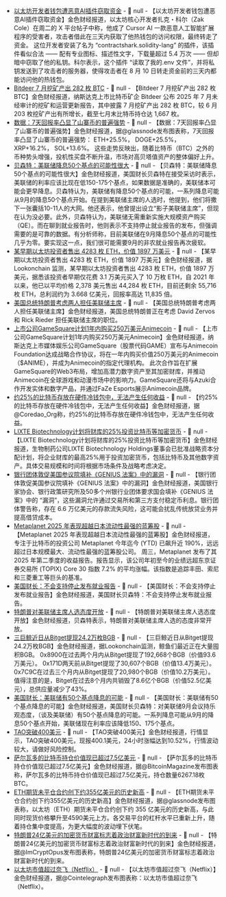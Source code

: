 - [以太坊开发者钱包遭恶意AI插件窃取资金](https://cointelegraph.com/news/core-ethereum-devs-crypto-wallet-drained-ai-extension) - 📰 null - 【以太坊开发者钱包遭恶意AI插件窃取资金】金色财经报道，以太坊核心开发者扎克・科尔（Zak Cole）在周二的 X 平台帖子中称，他成了 Cursor AI 一款恶意人工智能扩展程序的受害者，攻击者借此在三天内获取了他热钱包的访问权限，最终转走了资金。 
这位开发者安装了名为 “contractshark.solidity-lang” 的插件，该插件看似合法 —— 配有专业图标、描述性文字，下载量超过 5.4 万次 —— 但却暗中窃取了他的私钥。科尔表示，这个插件 “读取了我的.env 文件”，并将私钥发送到了攻击者的服务器，使得攻击者在 8 月 10 日转走资金前的三天内都能访问他的热钱包。
- [Bitdeer 7 月挖矿产出 282 枚 BTC]() - 📰 null - 【Bitdeer 7 月挖矿产出 282 枚 BTC】金色财经报道，纳斯达克上市比特币矿企 Bitdeer 公布 2025 年 7 月未经审计的挖矿和运营更新报告，其中披露 7 月挖矿产出 282 枚 BTC，较 6 月 203 枚挖矿产出有所增长，截至七月末比特币持仓达 1,667 枚。
- [数据：7天回报率凸显了山寨币的普遍强势]() - 📰 null - 【数据：7天回报率凸显了山寨币的普遍强势】金色财经报道，据@glassnode发布图表称，7天回报率凸显了山寨币的普遍强势： 
ETH+25.5%， DOGE+25.5%， XRP+16.2%， SOL+13.6%。 
这些走势反映出，随着比特币（BTC）之外的币种势头增强，投机性买盘不断升温，市场对高贝塔值资产的整体偏好上升。
- [贝森特：美联储降息50个基点的可能性很大]() - 📰 null - 【贝森特：美联储降息50个基点的可能性很大】金色财经报道，美国财长贝森特在接受采访时表示，美联储的利率应该比现在低150-175个基点，如果数据是准确的，美联储本可能会更早降息。贝森特认为，美联储有降息50个基点的可能，一系列降息可能从9月的降息50个基点开始。在提到美联储主席的人选时，他提到，他们将撒下一张囊括10-11人的大网。他还表示，他曾提出设立“影子美联储主席”，但现在认为没必要。此外，贝森特认为，美联储无需重新实施大规模资产购买（QE）。而在聊到就业报告时，他则表示不支持停止就业报告的发布，但强调需要的是可靠的数据。有分析师称，目前美联储在9月降息50个基点的可能性几乎为零。要实现这一点，我们很可能需要9月的非农就业报告再次疲软。
- [某早期以太坊投资者售出 4283 枚 ETH，价值 1897 万美元]() - 📰 null - 【某早期以太坊投资者售出 4283 枚 ETH，价值 1897 万美元】金色财经报道，据 Lookonchain 监测，某早期以太坊投资者售出 4283 枚 ETH，价值 1897 万美元，据悉该投资者早期仅花费 3.1 万美元买入了 10 万枚 ETH，自 2021 年以来，他已以平均价格 2,378 美元售出 44,284 枚 ETH，目前还剩余 55,716 枚 ETH，总利润约为 3.668 亿美元，回报率高达 11,835 倍。
- [美国总统特朗普考虑两人担任美联储主席]() - 📰 null - 【美国总统特朗普考虑两人担任美联储主席】金色财经报道，美国总统特朗普正在考虑 David Zervos 和 Rick Rieder 担任美联储主席的职位。
- [上市公司GameSquare计划1年内购买250万美元Animecoin](https://www.prnewswire.com/news-releases/gamesquare-announces-strategic-partnership-with-animecoin-foundation-302528910.html) - 📰 null - 【上市公司GameSquare计划1年内购买250万美元Animecoin】金色财经报道，纳斯达克上市媒体娱乐公司GameSquare（股票代码GAME）宣布与Animecoin Foundation达成战略合作协议，将在一年内购买价值250万美元的Animecoin（$ANIME），并成为Animecoin的指定代理机构。 
此次合作旨在扩展GameSquare的Web3布局，增加高潜力数字资产至其加密财库，并推动Animecoin在全球游戏和动漫市场中的影响力。GameSquare还将与Azuki合作开发实体和数字产品，并通过FaZe Esports展示Animecoin品牌。
- [约25%的比特币存放在硬件冷钱包中，无法产生任何收益]() - 📰 null - 【约25%的比特币存放在硬件冷钱包中，无法产生任何收益】金色财经报道，据@Coredao_Org称，约25%的比特币存放在硬件冷钱包中，无法产生任何收益。
- [LIXTE Biotechnology计划将财库的25%投资比特币等加密货币](https://www.globenewswire.com/news-release/2025/08/13/3132478/0/en/LIXTE-Biotechnology-Holdings-Updates-Corporate-Treasury-Policy-to-Include-Cryptocurrency.html) - 📰 null - 【LIXTE Biotechnology计划将财库的25%投资比特币等加密货币】金色财经报道，生物制药公司LIXTE Biotechnology Holdings董事会已批准战略资本分配计划，将企业财库的最高25%用于投资加密货币，包括比特币及其他数字资产。具体交易规模和时间将根据市场条件及战略考虑决定。
- [银行团体敦促美国参议院填补《GENIUS 法案》中的漏洞](https://decrypt.co/334930/bank-groups-urge-us-senate-to-close-gaps-in-countrys-new-stablecoin-law) - 📰 null - 【银行团体敦促美国参议院填补《GENIUS 法案》中的漏洞】金色财经报道，美国银行家协会、银行政策研究所及50多个州银行业团体要求国会填补《GENIUS 法案》中的 “漏洞”，这些漏洞允许通过交易所和第三方支付稳定币利息。银行团体警告称，存在 6.6 万亿美元的存款流失风险，这可能会扰乱传统放贷业务并提高借贷成本。
- [Metaplanet 2025 年表现超越日本流动性最强的蓝筹股](https://cointelegraph.com/news/metaplanet-stock-2025-outperforms-topix-core-30) - 📰 null - 【Metaplanet 2025 年表现超越日本流动性最强的蓝筹股】金色财经报道，专注于比特币的投资公司 Metaplanet 今年迄今 (YTD) 已飙升近 190%，远远超过日本规模最大、流动性最强的蓝筹股公司。 
周三，Metaplanet 发布了其 2025 年第二季度的收益报告。报告显示，该公司年初至今的业绩远超东京证券交易所 (TOPIX) Core 30 指数 7.2% 的平均涨幅。该指数是追踪丰田、索尼和三菱重工等巨头的基准。
- [美国财长：不会支持停止发布就业报告]() - 📰 null - 【美国财长：不会支持停止发布就业报告】金色财经报道，美国财长贝森特：不会支持停止发布就业报告。
- [特朗普对美联储主席人选态度开放]() - 📰 null - 【特朗普对美联储主席人选态度开放】金色财经报道，贝森特表示，特朗普对美联储主席人选的态度非常开放。
- [三巨鲸近日从Bitget提现24.2万枚BGB](https://x.com/lookonchain/status/1955594194166439938) - 📰 null - 【三巨鲸近日从Bitget提现24.2万枚BGB】金色财经报道，据Lookonchain监测，鲸鱼们最近正在大量囤积BGB。 
0x8900在过去两个月内从Bitget提现了192,668个BGB（价值93.6万美元）。 
0x171D两天前从Bitget提现了30,607个BGB（价值13.4万美元）。 
0x7C9C在过去三个月内从Bitget提现了20,980个BGB（价值10.2万美元）。 
值得注意的是，Bitget在过去8个月内共销毁了8.6亿个BGB（价值52.5亿美元），总供应量减少了43%。
- [美国财长：美联储有50个基点降息的可能]() - 📰 null - 【美国财长：美联储有50个基点降息的可能】金色财经报道，美国财长贝森特：对美联储9月会议持乐观态度，（谈及美联储）有50个基点降息的可能。一系列降息可能从9月的降息50个基点开始，美联储现在利率应该降低150、175个基点。
- [TAO突破400美元]() - 📰 null - 【TAO突破400美元】金色财经报道，行情显示，TAO突破400美元，现报400.1美元，24小时涨幅达到10.52%，行情波动较大，请做好风险控制。
- [萨尔瓦多的比特币持仓价值现已超过7.5亿美元]() - 📰 null - 【萨尔瓦多的比特币持仓价值现已超过7.5亿美元】金色财经报道，据@BitcoinMagazine发布图表称，萨尔瓦多的比特币持仓价值现已超过7.5亿美元，持仓数量6267.18枚BTC。
- [ETH期货未平仓合约创下约355亿美元的历史新高]() - 📰 null - 【ETH期货未平仓合约创下约355亿美元的历史新高】金色财经报道，据@glassnode发布图表称，以太坊（ETH）期货未平仓合约创下约 355 亿美元的历史新高，与此同时现货价格攀升至4590美元上方。各交易平台的杠杆水平已重新上升，随着持仓集中度提高，为更大幅度的波动埋下伏笔。
- [特朗普24亿美元的加密货币财富标志着政治财富新时代的到来]() - 📰 null - 【特朗普24亿美元的加密货币财富标志着政治财富新时代的到来】金色财经报道，据@ImCryptOpus发布图表称，特朗普24亿美元的加密货币财富标志着政治财富新时代的到来。
- [以太坊市值超过奈飞（Netflix）]() - 📰 null - 【以太坊市值超过奈飞（Netflix）】金色财经报道，据@Cointelegraph发布图表称：以太坊市值超过奈飞（Netflix）。
